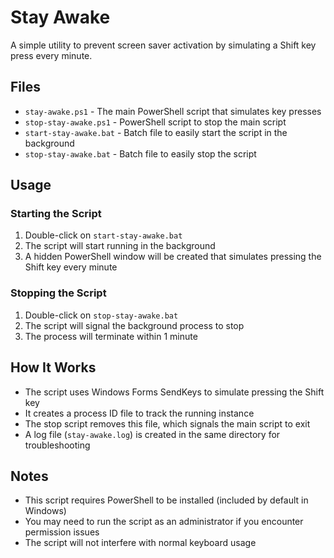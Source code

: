 # Stay Awake

A simple utility to prevent screen saver activation by simulating a Shift key press every minute.

## Files

- `stay-awake.ps1` - The main PowerShell script that simulates key presses
- `stop-stay-awake.ps1` - PowerShell script to stop the main script
- `start-stay-awake.bat` - Batch file to easily start the script in the background
- `stop-stay-awake.bat` - Batch file to easily stop the script

## Usage

### Starting the Script

1. Double-click on `start-stay-awake.bat`
2. The script will start running in the background
3. A hidden PowerShell window will be created that simulates pressing the Shift key every minute

### Stopping the Script

1. Double-click on `stop-stay-awake.bat`
2. The script will signal the background process to stop
3. The process will terminate within 1 minute

## How It Works

- The script uses Windows Forms SendKeys to simulate pressing the Shift key
- It creates a process ID file to track the running instance
- The stop script removes this file, which signals the main script to exit
- A log file (`stay-awake.log`) is created in the same directory for troubleshooting

## Notes

- This script requires PowerShell to be installed (included by default in Windows)
- You may need to run the script as an administrator if you encounter permission issues
- The script will not interfere with normal keyboard usage
